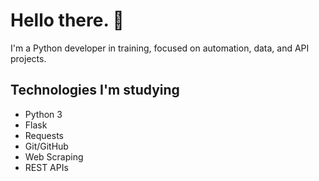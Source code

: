# Hello there. 👋

I'm a Python developer in training, focused on automation, data, and API projects.

## Technologies I'm studying
- Python 3
- Flask
- Requests
- Git/GitHub
- Web Scraping
- REST APIs
